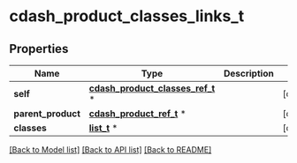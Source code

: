 # cdash_product_classes_links_t

## Properties
Name | Type | Description | Notes
------------ | ------------- | ------------- | -------------
**self** | [**cdash_product_classes_ref_t**](cdash_product_classes_ref.md) \* |  | [optional] 
**parent_product** | [**cdash_product_ref_t**](cdash_product_ref.md) \* |  | [optional] 
**classes** | [**list_t**](cdash_class_ref_element.md) \* |  | [optional] 

[[Back to Model list]](../README.md#documentation-for-models) [[Back to API list]](../README.md#documentation-for-api-endpoints) [[Back to README]](../README.md)


